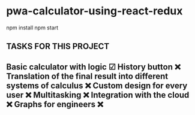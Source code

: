 # pwa-calculator-using-react-redux
npm install
npm start

TASKS FOR THIS PROJECT
----
Basic calculator with logic ☑
History button ❌
Translation of the final result into different systems of calculus ❌
Custom design for every user ❌
Multitasking ❌
Integration with the cloud ❌
Graphs for engineers ❌
----

